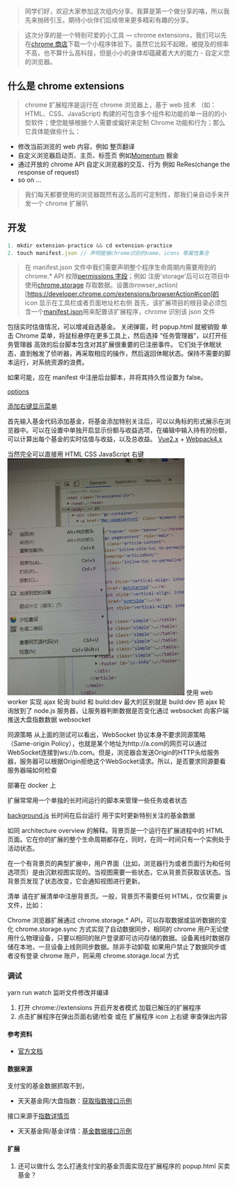 > 同学们好，欢迎大家参加这次组内分享。我算是第一个做分享的咯，所以我先来抛砖引玉，期待小伙伴们后续带来更多精彩有趣的分享。

> 这次分享的是一个特别可爱的小工具 — chrome extensions，我们可以先在[chrome 商店](https://chrome.google.com/webstore/category/extensions)下载一个小程序体验下。虽然它比较不起眼，被提及的频率不高，也不算什么高科技，但是小小的身体却蕴藏着大大的能力 - 自定义您的浏览器。

## 什么是 chrome extensions

> chrome 扩展程序是运行在 chrome 浏览器上，基于 web 技术 （如：HTML、CSS、JavaScript) 构建的可包含多个组件和功能的单一目的的小型软件；使您能够根据个人需要或偏好来定制 Chrome 功能和行为；那么它具体能做些什么：

- 修改当前浏览的 web 内容，例如 整页翻译
- 自定义浏览器启动页、主页、标签页 例如[Momentum](https://momentumdash.com/) 掘金
- 通过开放的 chrome API 自定义浏览器的交互、行为 例如 ReRes(change the response of request)
- so on ...

> 我们每天都要使用的浏览器既然有这么高的可定制性，那我们亲自动手来开发一个 chrome 扩展叭

## 开发

```javascript
1. mkdir extension-practice && cd extension-practice
2. touch manifest.json // 声明能被chrome识别的name、icons 等属性集合
```

> 在 manifest.json 文件中我们需要声明整个程序生命周期内需要用到的 chrome.\* API 权限[permissions 字段](https://developer.chrome.com/extensions/declare_permissions)；例如 注册'storage'后可以在项目中使用[chrome.storage](https://developer.chrome.com/extensions/storage)
> 存取数据。设置(browser_action)[https://developer.chrome.com/extensions/browserAction#icon]的 icon 显示在工具栏或者页面地址栏右侧
> 首先，该扩展项目的根目录必须包含一个[manifest.json](https://developer.chrome.com/extensions/manifest)用来配置该扩展程序，chrome 识别该 json 文件

包括实时估值情况，可以增减自选基金。
关闭弹窗，时 popup.html 就被销毁
单击 Chrome 菜单，将鼠标悬停在更多工具上，然后选择 “任务管理器”，以打开任务管理器
高效的后台脚本包含对其扩展很重要的已注册事件。 它们处于休眠状态，直到触发了侦听器，再采取相应的操作，然后返回休眠状态。保持不需要的脚本运行，对系统资源的浪费。

如果可能，应在 manifest 中注册后台脚本，并将其持久性设置为 false。

[options](https://developer.chrome.com/extensions/options)

[添加右键显示菜单](https://developer.chrome.com/apps/contextMenus)

首先输入基金代码添加基金，将基金添加特别关注后，可以以角标的形式展示在浏览器中。可以在设置中单独开启显示份额与收益选项，在编辑中输入持有的份额，可以计算出每个基金的实时估值与收益，以及总收益。
[Vue2.x](https://cn.vuejs.org/v2/guide/instance.html) + [Webpack4.x](https://v4.webpack.js.org/concepts/plugins/)

当然完全可以直接用 HTML CSS JavaScript
右键 <img src="./src/assets/images/page_action.png" width="400" alt="page_action" />
使用 web worker 实现 ajax 轮询
build 和 build:dev 最大的区别就是 build:dev 把 ajax 轮询放到了 node.js 服务器，让服务器判断数据是否变化通过 websocket 向客户端推送大盘指数数据
websocket

同源策略
从上面的测试可以看出，WebSocket 协议本身不要求同源策略（Same-origin Policy），也就是某个地址为http://a.com的网页可以通过WebSocket连接到ws://b.com。但是，浏览器会发送Origin的HTTP头给服务器，服务器可以根据Origin拒绝这个WebSocket请求。所以，是否要求同源要看服务器端如何检查

部署在 docker 上

扩展常常用一个单独的长时间运行的脚本来管理一些任务或者状态

[background.js](https://developer.chrome.com/extensions/background_pages) 长时间在后台运行 用于实时更新特别关注的基金数据

如同 architecture overview 的解释。背景页是一个运行在扩展进程中的 HTML 页面。它在你的扩展的整个生命周期都存在，同时，在同一时间只有一个实例处于活动状态。

在一个有背景页的典型扩展中，用户界面（比如，浏览器行为或者页面行为和任何选项页）是由沉默视图实现的。当视图需要一些状态，它从背景页获取该状态。当背景页发现了状态改变，它会通知视图进行更新。

清单
请在扩展清单中注册背景页。一般，背景页不需要任何 HTML，仅仅需要 js 文件，比如：

Chrome 浏览器扩展通过 chrome.storage.\* API，可以存取数据或监听数据的变化
chrome.storage.sync 方式实现了自动数据同步，相同的 chrome 用户无论使用什么物理设备，只要以相同的账户登录即可访问存储的数据。设备离线时数据存储在本地，一旦设备上线则同步数据。除非手动卸载
如果用户禁止了数据同步或者没有登录 chrome 账户，则采用 chrome.storage.local 方式

### 调试

yarn run watch 监听文件修改并编译

1. 打开 chrome://extensions 开启开发者模式 加载已解压的扩展程序
2. 点击扩展程序在弹出页面右键/检查 或在 扩展程序 icon 上右键 审查弹出内容

#### 参考资料

- [官方文档](https://developer.chrome.com/extensions)

#### 数据来源

支付宝的基金数据抓取不到，

- 天天基金网/大盘指数：[获取指数接口示例](https://push2.eastmoney.com/api/qt/ulist.np/get?fltt=2&secids=1.000001,0.399001&invt=2&fields=f2,f3,f4,f6,f12,f14,f104,f105,f106&ut=267f9ad526dbe6b0262ab19316f5a25b&cb=jQuery183027144151760481683_1595495878685&_=1595495878944)

接口来源于[指数详情页](http://quote.eastmoney.com/center/hszs.html)

- 天天基金网/基金详情：[基金数据接口示例](http://fundgz.1234567.com.cn/js/519674.js?rt=1595495344238)

#### 扩展

1. 还可以做什么
   怎么打通支付宝的基金页面实现在扩展程序的 popup.html 买卖基金？

